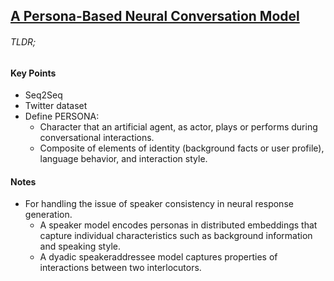 
## [A Persona-Based Neural Conversation Model](https://arxiv.org/abs/1603.06155)

###### TLDR;



#### Key Points

- Seq2Seq
- Twitter dataset
- Define PERSONA:
  - Character that an artificial agent, as actor, plays or performs during conversational interactions.
  - Composite of elements of identity (background facts or user profile), language behavior, and interaction style.

#### Notes

- For handling the issue of speaker consistency in neural response generation.
  - A speaker model encodes personas in distributed embeddings that capture individual characteristics such as background information and speaking style.
  - A dyadic speakeraddressee model captures properties of interactions between two interlocutors.
